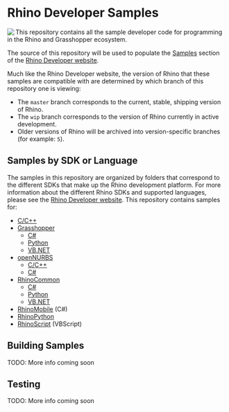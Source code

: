 # Rhino Developer Samples

<img align="left" src="https://github.com/mcneel/developer-rhino3d-com/blob/master/images/dev-logo-rhino-small.png">

This repository contains all the sample developer code for programming in the Rhino and Grasshopper ecosystem.

The source of this repository will be used to populate the [Samples](http://developer.rhino3d.com/samples/) section of the [Rhino Developer website](http://developer.rhino3d.com/).

Much like the Rhino Developer website, the version of Rhino that these samples are compatible with are determined by which branch of this repository one is viewing:

- The `master` branch corresponds to the current, stable, shipping version of Rhino.
- The `wip` branch corresponds to the version of Rhino currently in active development.
- Older versions of Rhino will be archived into version-specific branches (for example: `5`).

## Samples by SDK or Language

The samples in this repository are organized by folders that correspond to the different SDKs that make up the Rhino development platform.  For more information about the different Rhino SDKs and supported languages, please see the [Rhino Developer website](http://developer.rhino3d.com/).  This repository contains samples for:

- [C/C++](cpp)
- [Grasshopper](grasshopper)
  - [C#](grasshopper/cs)
  - [Python](grasshopper/py)
  - [VB.NET](grasshopper/vb)
- [openNURBS](opennurbs)
  - [C/C++](opennurbs/cpp)
  - [C#](opennurbs/cs)
- [RhinoCommon](rhinocommon)
  - [C#](rhinocommon/cs)
  - [Python](rhinocommon/py)
  - [VB.NET](rhinocommon/vb)
- [RhinoMobile](rhinomobile) (C#)
- [RhinoPython](rhinopython)
- [RhinoScript](rhinoscript) (VBScript)

## Building Samples

TODO: More info coming soon

## Testing

TODO: More info coming soon
